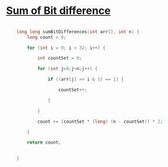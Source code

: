 <h1><a href="https://www.geeksforgeeks.org/problems/sum-of-bit-differences2937/1" target="_blank">Sum of Bit difference</a></h1>

```cpp
	
	long long sumBitDifferences(int arr[], int n) {
	    long count = 0;

        for (int i = 0; i < 32; i++) { 

            int countSet = 0;

            for (int j=0;j<n;j++) {

                if ((arr[j] >> i & 1) == 1) {

                    countSet++;

                }

            }

            count += (countSet * (long) (n - countSet)) * 2; 

        }

        return count;

   
	}
```